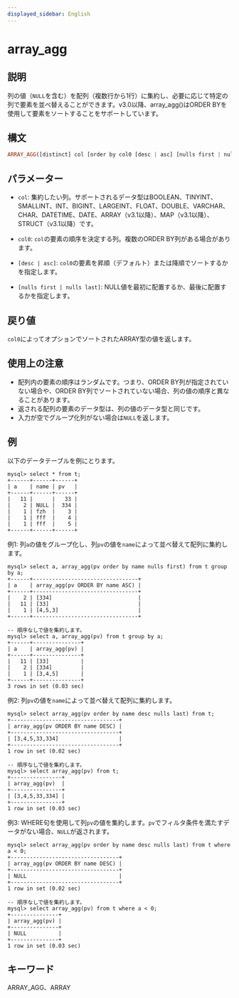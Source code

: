 ```yaml
---
displayed_sidebar: English
---
```


# array_agg

## 説明

列の値（`NULL`を含む）を配列（複数行から1行）に集約し、必要に応じて特定の列で要素を並べ替えることができます。v3.0以降、array_agg()はORDER BYを使用して要素をソートすることをサポートしています。

## 構文

```Haskell
ARRAY_AGG([distinct] col [order by col0 [desc | asc] [nulls first | nulls last] ...])
```

## パラメーター

- `col`: 集約したい列。サポートされるデータ型はBOOLEAN、TINYINT、SMALLINT、INT、BIGINT、LARGEINT、FLOAT、DOUBLE、VARCHAR、CHAR、DATETIME、DATE、ARRAY（v3.1以降）、MAP（v3.1以降）、STRUCT（v3.1以降）です。

- `col0`: `col`の要素の順序を決定する列。複数のORDER BY列がある場合があります。

- `[desc | asc]`: `col0`の要素を昇順（デフォルト）または降順でソートするかを指定します。

- `[nulls first | nulls last]`: NULL値を最初に配置するか、最後に配置するかを指定します。

## 戻り値

`col0`によってオプションでソートされたARRAY型の値を返します。

## 使用上の注意

- 配列内の要素の順序はランダムです。つまり、ORDER BY列が指定されていない場合や、ORDER BY列でソートされていない場合、列の値の順序と異なることがあります。
- 返される配列の要素のデータ型は、列の値のデータ型と同じです。
- 入力が空でグループ化列がない場合は`NULL`を返します。

## 例

以下のデータテーブルを例にとります。

```plaintext
mysql> select * from t;
+------+------+------+
| a    | name | pv   |
+------+------+------+
|   11 |      |   33 |
|    2 | NULL |  334 |
|    1 | fzh  |    3 |
|    1 | fff  |    4 |
|    1 | fff  |    5 |
+------+------+------+
```

例1: 列`a`の値をグループ化し、列`pv`の値を`name`によって並べ替えて配列に集約します。

```plaintext
mysql> select a, array_agg(pv order by name nulls first) from t group by a;
+------+---------------------------------+
| a    | array_agg(pv ORDER BY name ASC) |
+------+---------------------------------+
|    2 | [334]                           |
|   11 | [33]                            |
|    1 | [4,5,3]                         |
+------+---------------------------------+

-- 順序なしで値を集約します。
mysql> select a, array_agg(pv) from t group by a;
+------+---------------+
| a    | array_agg(pv) |
+------+---------------+
|   11 | [33]          |
|    2 | [334]         |
|    1 | [3,4,5]       |
+------+---------------+
3 rows in set (0.03 sec)
```

例2: 列`pv`の値を`name`によって並べ替えて配列に集約します。

```plaintext
mysql> select array_agg(pv order by name desc nulls last) from t;
+----------------------------------+
| array_agg(pv ORDER BY name DESC) |
+----------------------------------+
| [3,4,5,33,334]                   |
+----------------------------------+
1 row in set (0.02 sec)

-- 順序なしで値を集約します。
mysql> select array_agg(pv) from t;
+----------------+
| array_agg(pv)  |
+----------------+
| [3,4,5,33,334] |
+----------------+
1 row in set (0.03 sec)
```

例3: WHERE句を使用して列`pv`の値を集約します。`pv`でフィルタ条件を満たすデータがない場合、`NULL`が返されます。

```plaintext
mysql> select array_agg(pv order by name desc nulls last) from t where a < 0;
+----------------------------------+
| array_agg(pv ORDER BY name DESC) |
+----------------------------------+
| NULL                             |
+----------------------------------+
1 row in set (0.02 sec)

-- 順序なしで値を集約します。
mysql> select array_agg(pv) from t where a < 0;
+---------------+
| array_agg(pv) |
+---------------+
| NULL          |
+---------------+
1 row in set (0.03 sec)
```

## キーワード

ARRAY_AGG、ARRAY
